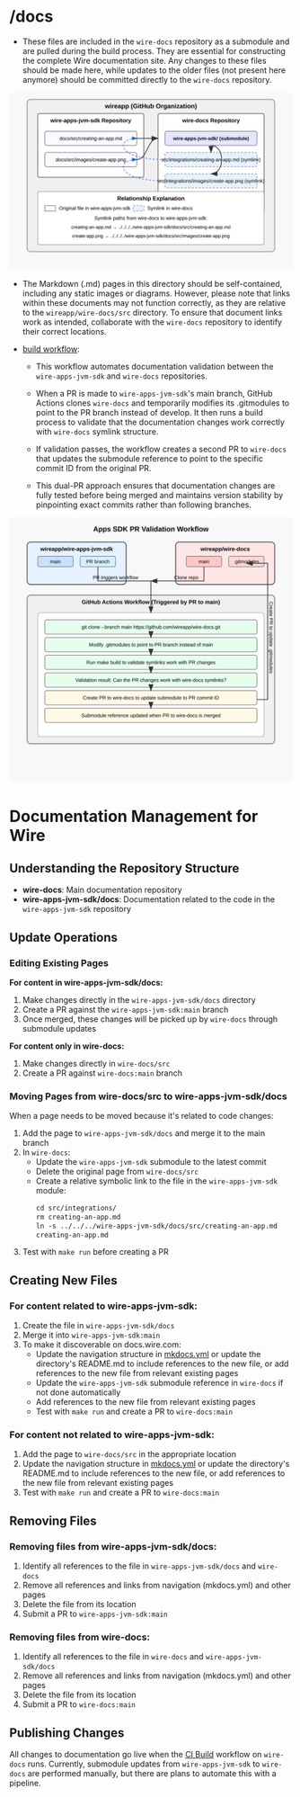 
# /docs 

- These files are included in the `wire-docs` repository as a submodule and are pulled during the build process. They are essential for constructing the complete Wire documentation site. Any changes to these files should be made here, while updates to the older files (not present here anymore) should be committed directly to the `wire-docs` repository.

![diagram](diagram.svg)

- The Markdown (.md) pages in this directory should be self-contained, including any static images or diagrams. However, please note that links within these documents may not function correctly, as they are relative to the `wireapp/wire-docs/src` directory. To ensure that document links work as intended, collaborate with the `wire-docs` repository to identify their correct locations.

- [build workflow](../.github/workflows/build.yaml):
    - This workflow automates documentation validation between the `wire-apps-jvm-sdk` and `wire-docs` repositories. 
    
    - When a PR is made to `wire-apps-jvm-sdk`'s main branch, GitHub Actions clones `wire-docs` and temporarily modifies its .gitmodules to point to the PR branch instead of develop. It then runs a build process to validate that the documentation changes work correctly with `wire-docs` symlink structure.

    -  If validation passes, the workflow creates a second PR to `wire-docs` that updates the submodule reference to point to the specific commit ID from the original PR. 
    
    - This dual-PR approach ensures that documentation changes are fully tested before being merged and maintains version stability by pinpointing exact commits rather than following branches.

![build](build.svg)

# Documentation Management for Wire

## Understanding the Repository Structure
- **wire-docs**: Main documentation repository
- **wire-apps-jvm-sdk/docs**: Documentation related to the code in the `wire-apps-jvm-sdk` repository

## Update Operations

### Editing Existing Pages

**For content in wire-apps-jvm-sdk/docs:**
1. Make changes directly in the `wire-apps-jvm-sdk/docs` directory
2. Create a PR against the `wire-apps-jvm-sdk:main` branch
3. Once merged, these changes will be picked up by `wire-docs` through submodule updates

**For content only in wire-docs:**
1. Make changes directly in `wire-docs/src`
2. Create a PR against `wire-docs:main` branch

### Moving Pages from wire-docs/src to wire-apps-jvm-sdk/docs

When a page needs to be moved because it's related to code changes:
1. Add the page to `wire-apps-jvm-sdk/docs` and merge it to the main branch
2. In `wire-docs`:
   - Update the `wire-apps-jvm-sdk` submodule to the latest commit
   - Delete the original page from `wire-docs/src`
   - Create a relative symbolic link to the file in the `wire-apps-jvm-sdk` module:
     ```
     cd src/integrations/
     rm creating-an-app.md
     ln -s ../../../wire-apps-jvm-sdk/docs/src/creating-an-app.md creating-an-app.md
     ```
3. Test with `make run` before creating a PR

## Creating New Files

### For content related to wire-apps-jvm-sdk:
1. Create the file in `wire-apps-jvm-sdk/docs`
2. Merge it into `wire-apps-jvm-sdk:main`
3. To make it discoverable on docs.wire.com:
   - Update the navigation structure in [mkdocs.yml](https://github.com/wireapp/wire-docs/blob/main/mkdocs.yml#L9) or update the directory's README.md to include references to the new file, or add references to the new file from relevant existing pages
   - Update the `wire-apps-jvm-sdk` submodule reference in `wire-docs` if not done automatically
   - Add references to the new file from relevant existing pages
   - Test with `make run` and create a PR to `wire-docs:main`

### For content not related to wire-apps-jvm-sdk:
1. Add the page to `wire-docs/src` in the appropriate location
2. Update the navigation structure in [mkdocs.yml](https://github.com/wireapp/wire-docs/blob/main/mkdocs.yml#L9) or update the directory's README.md to include references to the new file, or add references to the new file from relevant existing pages 
3. Test with `make run` and create a PR to `wire-docs:main`

## Removing Files

### Removing files from wire-apps-jvm-sdk/docs:
1. Identify all references to the file in `wire-apps-jvm-sdk/docs` and `wire-docs`
2. Remove all references and links from navigation (mkdocs.yml) and other pages
3. Delete the file from its location
4. Submit a PR to `wire-apps-jvm-sdk:main`

### Removing files from wire-docs:
1. Identify all references to the file in `wire-docs` and `wire-apps-jvm-sdk/docs`
2. Remove all references and links from navigation (mkdocs.yml) and other pages
3. Delete the file from its location
4. Submit a PR to `wire-docs:main`

## Publishing Changes

All changes to documentation go live when the [CI Build](https://github.com/wireapp/wire-docs/blob/main/.github/workflows/build.yaml) workflow on `wire-docs` runs. Currently, submodule updates from `wire-apps-jvm-sdk` to `wire-docs` are performed manually, but there are plans to automate this with a pipeline.
